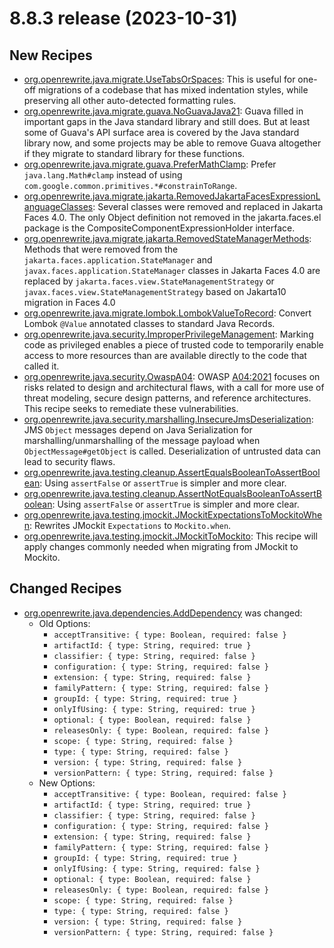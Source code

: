 # 8.8.3 release (2023-10-31)

## New Recipes

* [org.openrewrite.java.migrate.UseTabsOrSpaces](https://docs.openrewrite.org/recipes/java/migrate/usetabsorspaces): This is useful for one-off migrations of a codebase that has mixed indentation styles, while preserving all other auto-detected formatting rules. 
* [org.openrewrite.java.migrate.guava.NoGuavaJava21](https://docs.openrewrite.org/recipes/java/migrate/guava/noguavajava21): Guava filled in important gaps in the Java standard library and still does. But at least some of Guava's API surface area is covered by the Java standard library now, and some projects may be able to remove Guava altogether if they migrate to standard library for these functions. 
* [org.openrewrite.java.migrate.guava.PreferMathClamp](https://docs.openrewrite.org/recipes/java/migrate/guava/prefermathclamp): Prefer `java.lang.Math#clamp` instead of using `com.google.common.primitives.*#constrainToRange`. 
* [org.openrewrite.java.migrate.jakarta.RemovedJakartaFacesExpressionLanguageClasses](https://docs.openrewrite.org/recipes/java/migrate/jakarta/removedjakartafacesexpressionlanguageclasses): Several classes were removed and replaced in Jakarta Faces 4.0. The only Object definition not removed in the jakarta.faces.el package is the CompositeComponentExpressionHolder interface. 
* [org.openrewrite.java.migrate.jakarta.RemovedStateManagerMethods](https://docs.openrewrite.org/recipes/java/migrate/jakarta/removedstatemanagermethods): Methods that were removed from the `jakarta.faces.application.StateManager` and `javax.faces.application.StateManager` classes in Jakarta Faces 4.0 are replaced by `jakarta.faces.view.StateManagementStrategy` or `javax.faces.view.StateManagementStrategy` based on Jakarta10 migration in Faces 4.0 
* [org.openrewrite.java.migrate.lombok.LombokValueToRecord](https://docs.openrewrite.org/recipes/java/migrate/lombok/lombokvaluetorecord): Convert Lombok `@Value` annotated classes to standard Java Records. 
* [org.openrewrite.java.security.ImproperPrivilegeManagement](https://docs.openrewrite.org/recipes/java/security/improperprivilegemanagement): Marking code as privileged enables a piece of trusted code to temporarily enable access to more resources than are available directly to the code that called it. 
* [org.openrewrite.java.security.OwaspA04](https://docs.openrewrite.org/recipes/java/security/owaspa04): OWASP [A04:2021](https://owasp.org/Top10/A04_2021-Insecure_Design/) focuses on risks related to design and architectural flaws,  with a call for more use of threat modeling, secure design patterns, and reference architectures. This recipe seeks to remediate these vulnerabilities. 
* [org.openrewrite.java.security.marshalling.InsecureJmsDeserialization](https://docs.openrewrite.org/recipes/java/security/marshalling/insecurejmsdeserialization): JMS `Object` messages depend on Java Serialization for marshalling/unmarshalling of the message payload when `ObjectMessage#getObject` is called. Deserialization of untrusted data can lead to security flaws. 
* [org.openrewrite.java.testing.cleanup.AssertEqualsBooleanToAssertBoolean](https://docs.openrewrite.org/recipes/java/testing/cleanup/assertequalsbooleantoassertboolean): Using `assertFalse` or `assertTrue` is simpler and more clear. 
* [org.openrewrite.java.testing.cleanup.AssertNotEqualsBooleanToAssertBoolean](https://docs.openrewrite.org/recipes/java/testing/cleanup/assertnotequalsbooleantoassertboolean): Using `assertFalse` or `assertTrue` is simpler and more clear. 
* [org.openrewrite.java.testing.jmockit.JMockitExpectationsToMockitoWhen](https://docs.openrewrite.org/recipes/java/testing/jmockit/jmockitexpectationstomockitowhen): Rewrites JMockit `Expectations` to `Mockito.when`. 
* [org.openrewrite.java.testing.jmockit.JMockitToMockito](https://docs.openrewrite.org/recipes/java/testing/jmockit/jmockittomockito): This recipe will apply changes commonly needed when migrating from JMockit to Mockito. 

## Changed Recipes

* [org.openrewrite.java.dependencies.AddDependency](https://docs.openrewrite.org/recipes/java/dependencies/adddependency) was changed:
  * Old Options:
    * `acceptTransitive: { type: Boolean, required: false }`
    * `artifactId: { type: String, required: true }`
    * `classifier: { type: String, required: false }`
    * `configuration: { type: String, required: false }`
    * `extension: { type: String, required: false }`
    * `familyPattern: { type: String, required: false }`
    * `groupId: { type: String, required: true }`
    * `onlyIfUsing: { type: String, required: true }`
    * `optional: { type: Boolean, required: false }`
    * `releasesOnly: { type: Boolean, required: false }`
    * `scope: { type: String, required: false }`
    * `type: { type: String, required: false }`
    * `version: { type: String, required: false }`
    * `versionPattern: { type: String, required: false }`
  * New Options:
    * `acceptTransitive: { type: Boolean, required: false }`
    * `artifactId: { type: String, required: true }`
    * `classifier: { type: String, required: false }`
    * `configuration: { type: String, required: false }`
    * `extension: { type: String, required: false }`
    * `familyPattern: { type: String, required: false }`
    * `groupId: { type: String, required: true }`
    * `onlyIfUsing: { type: String, required: false }`
    * `optional: { type: Boolean, required: false }`
    * `releasesOnly: { type: Boolean, required: false }`
    * `scope: { type: String, required: false }`
    * `type: { type: String, required: false }`
    * `version: { type: String, required: false }`
    * `versionPattern: { type: String, required: false }`